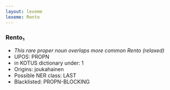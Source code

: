 ```yaml
---
layout: lexeme
lexeme: Rento
---
```


###  Rento₁

* _This rare proper noun overlaps more common *Rento* (relaxed)_
* UPOS:  PROPN
* in KOTUS dictionary under:  1
* Origins: joukahainen 
* Possible NER class:  LAST
* Blacklisted:  PROPN-BLOCKING

